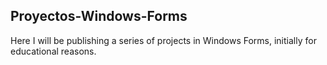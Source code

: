 ## Proyectos-Windows-Forms
Here I will be publishing a series of projects in Windows Forms, initially for educational reasons.
 
